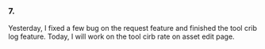 ### 7.
Yesterday, I fixed a few bug on the request feature and finished the tool crib log feature.
Today, I will work on the tool cirb rate on asset edit page. 

